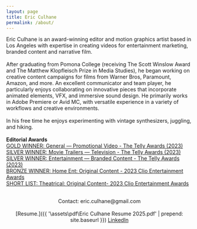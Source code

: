 ```yaml
---
layout: page
title: Eric Culhane
permalink: /about/
---
```

<!-- 
Connect with me on LinkedIn.
[Resume.]({{ '\assets\pdf\Eric Culhane Resume 2025.pdf' | prepend: site.baseurl }}) -->

<!-- <center> -->
Eric Culhane is an award-winning editor and motion graphics artist based in Los Angeles with expertise in creating videos for entertainment marketing, branded content and narrative film. <br><br>
After graduating from Pomona College (receiving The Scott Winslow Award and The Matthew Klopfleisch Prize in Media Studies), he began working on creative content campaigns for films from Warner Bros, Paramount, Amazon, and more. An excellent communicator and team player, he particularly enjoys collaborating on innovative pieces that incorporate animated elements, VFX, and immersive sound design. He primarily works in Adobe Premiere or Avid MC, with versatile experience in a variety of workflows and creative environments.<br><br>
In his free time he enjoys experimenting with vintage synthesizers, juggling, and hiking. <br><br>
<b>Editorial Awards</b><br>
<a href="https://www.tellyawards.com/winners/2023/promotional-video/general-entertainment/thrills-quills-the-making-of-sonic-the-hedgehog-2/289769">GOLD WINNER: General — Promotional Video - The Telly Awards (2023)</a> <br>
<a href="https://www.tellyawards.com/winners/2023/television/general-movie-trailers/thrills-quills-the-making-of-sonic-the-hedgehog-2/291719/">SILVER WINNER: Movie Trailers — Television - The Telly Awards (2023)</a> <br>
<a href="https://www.tellyawards.com/winners/2023/television/general-movie-trailers/thrills-quills-the-making-of-sonic-the-hedgehog-2/291719/">SILVER WINNER: Entertainment — Branded Content - The Telly Awards (2023)</a> <br>
<a href="https://clios.com/entertainment/winner/home-entertainment-original-content/shazam-fury-of-the-gods/scene-deconstruction-148652">BRONZE WINNER: Home Ent: Original Content - 2023 Clio Entertainment Awards</a> <br>
<a href="https://clios.com/entertainment/winner/theatrical-film-original-content/shazam-fury-of-the-gods/scene-deconstruction-151604">SHORT LIST: Theatrical: Original Content- 2023 Clio Entertainment Awards</a> <br>
<br>


<center>
Contact: eric.culhane@gmail.com <br>
<br>
<!-- <a href="http://eric-culhane.com/assets/pdf/Eric%20Culhane%20Resume%2025.pdf">Resume</a> <br> -->
[Resume.]({{ '\assets\pdf\Eric Culhane Resume 2025.pdf' | prepend: site.baseurl }})
<a href="https://www.linkedin.com/in/eric-culhane/">LinkedIn</a> <br>
</center>





<!-- 
Editor based in Los Angeles.

[Resume]({{ '\assets\pdf\Eric Culhane Resume 2023.pdf' | prepend: site.baseurl }})


Contact: eric.culhane@gmail.com or <a href="https://www.linkedin.com/in/eric-culhane/">connect with me on LinkedIn</a> 
<br>
<br> -->



<!-- I primarily cut home entertainment and pre-release content for theatrical film marketing, with experience supporting a variety of campaigns from major studios (Warner Bros, Paramount, Amazon, Lionsgate and more). -->

<!-- I enjoy cutting innovative, stylized pieces that engage audiences and support each campaign's creative vision.  -->
<!-- I also have experience cutting narrative film, documentary, montage and experimental short-form work.

<!-- 
Editor based in Los Angeles.

Contact: eric.culhane@gmail.com or <a href="https://www.linkedin.com/in/eric-culhane/">connect with me on LinkedIn</a> 
<br>
<br>
[Resume]({{ '\assets\pdf\Eric Culhane Resume February 2023.pdf' | prepend: site.baseurl }})
<br>
<br>
 I primarily cut home entertainment and pre-release content for theatrical film marketing. Extensive experience supporting film marketing campaigns from major studios (Warner Bros, Paramount, Amazon, Lionsgate and more). -->
